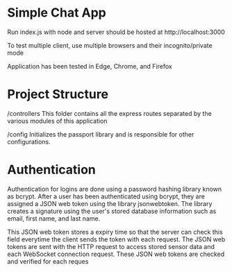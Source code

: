 # Simple Chat App

Run index.js with node and server should be hosted at http://localhost:3000

To test multiple client, use multiple browsers and their incognito/private mode

Application has been tested in Edge, Chrome, and Firefox


# Project Structure

/controllers
This folder contains all the express routes separated by the various modules of this application

/config
Initializes the passport library and is responsible for other configurations.

# Authentication

Authentication for logins are done using a password hashing library known as bcrypt. After a
user has been authenticated using bcrypt, they are assigned a JSON web token using the library
jsonwebtoken. The library creates a signature using the user's stored database information such
as email, first name, and last name.

This JSON web token stores a expiry time so that the server can check this field everytime the
client sends the token with each request. The JSON web tokens are sent with the HTTP request to
access stored sensor data and each WebSocket connection request. These JSON web tokens are
checked and verified for each reques

